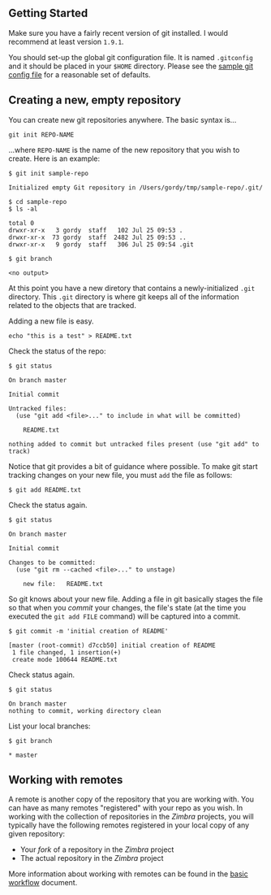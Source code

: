 ## Getting Started

Make sure you have a fairly recent version of git installed. I would recommend at least version `1.9.1`.

You should set-up the global git configuration file.  It is named `.gitconfig` and it should be placed in your `$HOME` directory.  Please see the [sample git config file](../config/DOT.gitconfig) for a reasonable set of defaults.

## Creating a new, empty repository

You can create new git repositories anywhere.  The basic syntax is...

	git init REPO-NAME

...where `REPO-NAME` is the name of the new repository that you wish to create.  Here is an example:

	$ git init sample-repo

	Initialized empty Git repository in /Users/gordy/tmp/sample-repo/.git/

	$ cd sample-repo
	$ ls -al

    total 0
    drwxr-xr-x   3 gordy  staff   102 Jul 25 09:53 .
    drwxr-xr-x  73 gordy  staff  2482 Jul 25 09:53 ..
    drwxr-xr-x   9 gordy  staff   306 Jul 25 09:54 .git

	$ git branch
	
	<no output>

At this point you have a new diretory that contains a newly-initialized `.git` directory.  This `.git` directory is where git keeps all of the information related to the objects that are tracked.

Adding a new file is easy.

	echo "this is a test" > README.txt

Check the status of the repo:

    $ git status
    
    On branch master
    
    Initial commit
    
    Untracked files:
      (use "git add <file>..." to include in what will be committed)
    
    	README.txt
    
    nothing added to commit but untracked files present (use "git add" to track)

Notice that git provides a bit of guidance where possible.  To make git start tracking changes on your new file, you must `add` the file as follows:

	$ git add README.txt

Check the status again.

    $ git status
    
    On branch master
    
    Initial commit
    
    Changes to be committed:
      (use "git rm --cached <file>..." to unstage)
    
    	new file:   README.txt

So git knows about your new file.  Adding a file in git basically stages the file so that when you *commit* your changes, the file's state (at the time you executed the `git add FILE` command) will be captured into a commit.

    $ git commit -m 'initial creation of README'
    
    [master (root-commit) d7ccb50] initial creation of README
     1 file changed, 1 insertion(+)
     create mode 100644 README.txt

Check status again.

    $ git status
    
    On branch master
    nothing to commit, working directory clean

List your local branches:

    $ git branch
    
    * master

## Working with remotes

A remote is another copy of the repository that you are working with.  You can have as many remotes "registered" with your repo as you wish.  In working with the collection of repositories in the *Zimbra* projects, you will typically have the following remotes registered in your local copy of any given repository:

- Your *fork* of a repository in the *Zimbra* project
- The actual repository in the *Zimbra* project

More information about working with remotes can be found in the [basic workflow](basic-workflow.md) document.
